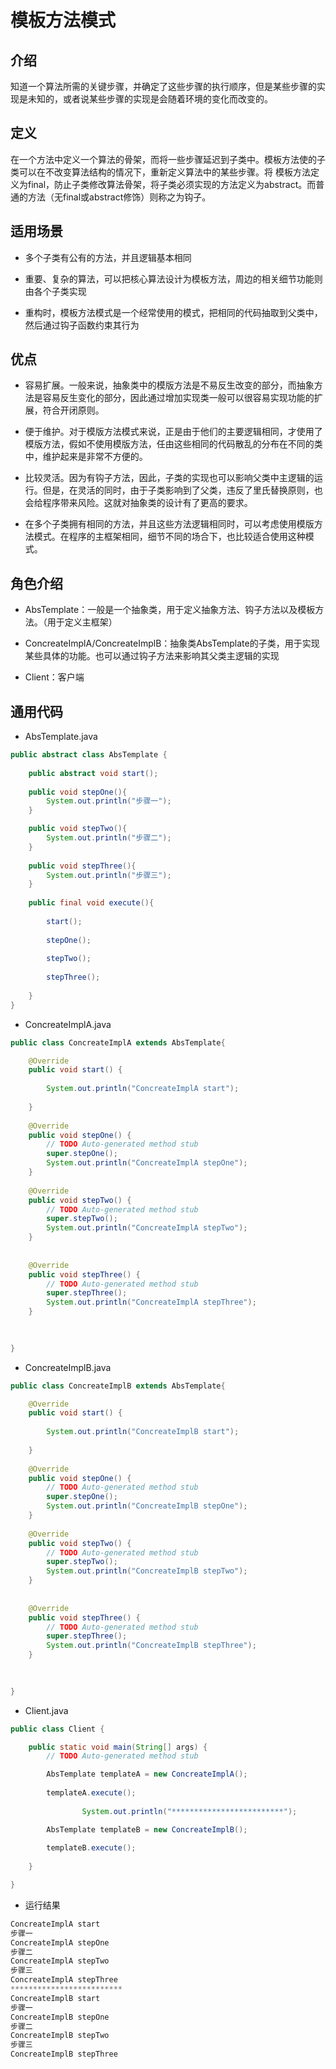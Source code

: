 # 模板方法模式

## 介绍

知道一个算法所需的关键步骤，并确定了这些步骤的执行顺序，但是某些步骤的实现是未知的，或者说某些步骤的实现是会随着环境的变化而改变的。

## 定义
在一个方法中定义一个算法的骨架，而将一些步骤延迟到子类中。模板方法使的子类可以在不改变算法结构的情况下，重新定义算法中的某些步骤。将
模板方法定义为final，防止子类修改算法骨架，将子类必须实现的方法定义为abstract。而普通的方法（无final或abstract修饰）则称之为钩子。

## 适用场景

* 多个子类有公有的方法，并且逻辑基本相同

* 重要、复杂的算法，可以把核心算法设计为模板方法，周边的相关细节功能则由各个子类实现

* 重构时，模板方法模式是一个经常使用的模式，把相同的代码抽取到父类中，然后通过钩子函数约束其行为

## 优点

* 容易扩展。一般来说，抽象类中的模版方法是不易反生改变的部分，而抽象方法是容易反生变化的部分，因此通过增加实现类一般可以很容易实现功能的扩展，符合开闭原则。

* 便于维护。对于模版方法模式来说，正是由于他们的主要逻辑相同，才使用了模版方法，假如不使用模版方法，任由这些相同的代码散乱的分布在不同的类中，维护起来是非常不方便的。

* 比较灵活。因为有钩子方法，因此，子类的实现也可以影响父类中主逻辑的运行。但是，在灵活的同时，由于子类影响到了父类，违反了里氏替换原则，也会给程序带来风险。这就对抽象类的设计有了更高的要求。

* 在多个子类拥有相同的方法，并且这些方法逻辑相同时，可以考虑使用模版方法模式。在程序的主框架相同，细节不同的场合下，也比较适合使用这种模式。

## 角色介绍

* AbsTemplate：一般是一个抽象类，用于定义抽象方法、钩子方法以及模板方法。（用于定义主框架）

* ConcreateImplA/ConcreateImplB：抽象类AbsTemplate的子类，用于实现某些具体的功能。也可以通过钩子方法来影响其父类主逻辑的实现

* Client：客户端

## 通用代码

* AbsTemplate.java
```java
public abstract class AbsTemplate {
	
	public abstract void start();
	
	public void stepOne(){
		System.out.println("步骤一");
	}

	public void stepTwo(){
		System.out.println("步骤二");
	}
	
	public void stepThree(){
		System.out.println("步骤三");
	}
	
	public final void execute(){
		
		start();
		
		stepOne();
		
		stepTwo();
		
		stepThree();
		
	}
}
```
* ConcreateImplA.java
```java
public class ConcreateImplA extends AbsTemplate{

	@Override
	public void start() {
		
		System.out.println("ConcreateImplA start");
		
	}
	
	@Override
	public void stepOne() {
		// TODO Auto-generated method stub
		super.stepOne();
		System.out.println("ConcreateImplA stepOne");
	}
	
	@Override
	public void stepTwo() {
		// TODO Auto-generated method stub
		super.stepTwo();
		System.out.println("ConcreateImplA stepTwo");
	}
	
	
	@Override
	public void stepThree() {
		// TODO Auto-generated method stub
		super.stepThree();
		System.out.println("ConcreateImplA stepThree");
	}

	
	
}
```
* ConcreateImplB.java
```java
public class ConcreateImplB extends AbsTemplate{

	@Override
	public void start() {
		
		System.out.println("ConcreateImplB start");
		
	}
	
	@Override
	public void stepOne() {
		// TODO Auto-generated method stub
		super.stepOne();
		System.out.println("ConcreateImplB stepOne");
	}
	
	@Override
	public void stepTwo() {
		// TODO Auto-generated method stub
		super.stepTwo();
		System.out.println("ConcreateImplB stepTwo");
	}
	
	
	@Override
	public void stepThree() {
		// TODO Auto-generated method stub
		super.stepThree();
		System.out.println("ConcreateImplB stepThree");
	}

	
	
}
```
* Client.java
```java
public class Client {

	public static void main(String[] args) {
		// TODO Auto-generated method stub

		AbsTemplate templateA = new ConcreateImplA();
		
		templateA.execute();
		
                System.out.println("*************************");

		AbsTemplate templateB = new ConcreateImplB();
		
		templateB.execute();
		
	}

}
```
* 运行结果
```java
ConcreateImplA start
步骤一
ConcreateImplA stepOne
步骤二
ConcreateImplA stepTwo
步骤三
ConcreateImplA stepThree
*************************
ConcreateImplB start
步骤一
ConcreateImplB stepOne
步骤二
ConcreateImplB stepTwo
步骤三
ConcreateImplB stepThree











